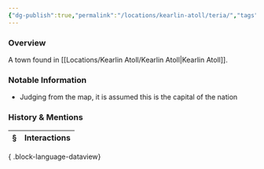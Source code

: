 ```yaml
---
{"dg-publish":true,"permalink":"/locations/kearlin-atoll/teria/","tags":["Undiscovered"],"updated":"2025-07-31T14:19:27.264+01:00"}
---
```



### Overview
A town found in [[Locations/Kearlin Atoll/Kearlin Atoll\|Kearlin Atoll]].

### Notable Information 
- Judging from the map, it is assumed this is the capital of the nation

### History & Mentions
| § | Interactions |
| - | ------------ |

{ .block-language-dataview}